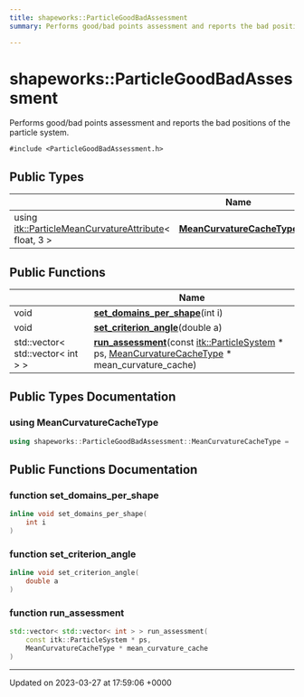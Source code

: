 ```yaml
---
title: shapeworks::ParticleGoodBadAssessment
summary: Performs good/bad points assessment and reports the bad positions of the particle system. 

---
```


# shapeworks::ParticleGoodBadAssessment



Performs good/bad points assessment and reports the bad positions of the particle system. 


`#include <ParticleGoodBadAssessment.h>`

## Public Types

|                | Name           |
| -------------- | -------------- |
| using [itk::ParticleMeanCurvatureAttribute](../Classes/classitk_1_1ParticleMeanCurvatureAttribute.md)< float, 3 > | **[MeanCurvatureCacheType](../Classes/classshapeworks_1_1ParticleGoodBadAssessment.md#using-meancurvaturecachetype)**  |

## Public Functions

|                | Name           |
| -------------- | -------------- |
| void | **[set_domains_per_shape](../Classes/classshapeworks_1_1ParticleGoodBadAssessment.md#function-set-domains-per-shape)**(int i) |
| void | **[set_criterion_angle](../Classes/classshapeworks_1_1ParticleGoodBadAssessment.md#function-set-criterion-angle)**(double a) |
| std::vector< std::vector< int > > | **[run_assessment](../Classes/classshapeworks_1_1ParticleGoodBadAssessment.md#function-run-assessment)**(const [itk::ParticleSystem](../Classes/classitk_1_1ParticleSystem.md) * ps, [MeanCurvatureCacheType](../Classes/classitk_1_1ParticleMeanCurvatureAttribute.md) * mean_curvature_cache) |

## Public Types Documentation

### using MeanCurvatureCacheType

```cpp
using shapeworks::ParticleGoodBadAssessment::MeanCurvatureCacheType =  itk::ParticleMeanCurvatureAttribute<float, 3>;
```


## Public Functions Documentation

### function set_domains_per_shape

```cpp
inline void set_domains_per_shape(
    int i
)
```


### function set_criterion_angle

```cpp
inline void set_criterion_angle(
    double a
)
```


### function run_assessment

```cpp
std::vector< std::vector< int > > run_assessment(
    const itk::ParticleSystem * ps,
    MeanCurvatureCacheType * mean_curvature_cache
)
```


-------------------------------

Updated on 2023-03-27 at 17:59:06 +0000